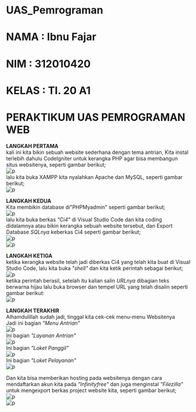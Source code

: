 # UAS_Pemrograman

# NAMA  : Ibnu Fajar
# NIM   : 312010420
# KELAS : TI. 20 A1

# PERAKTIKUM UAS PEMROGRAMAN WEB<br>

**LANGKAH PERTAMA**<br>
kali ini kita bikin sebuah website sederhana dengan tema antrian, Kita instal terlebih dahulu CodeIgniter untuk kerangka PHP agar bisa membangun situs websitenya, seperti gambar berikut;<br>
![p](gambar/codelgniter.png)<br>
lalu kita buka XAMPP kita nyalahkan Apache dan MySQL, seperti gambar berikut;<br>
![p](gambar/xampp.png)<br>

**LANGKAH KEDUA**<br>
Kita membikin database di"PHPMyadmin" seperti gambar berikut;<br>
![p](gambar/database.png)<br>
lalu kita buka berkas *"Ci4"* di Visual Studio Code dan kita coding didalamnya atau bikin kerangka sebuah website tersebut, dan Export Database *SQLnya* keberkas Ci4 seperti gambar berikut;<br>
![p](gambar/ci4.png)<br>
![p](gambar/antrianloket.png)<br>

**LANGKAH KETIGA**<br>
ketika kerangka website telah jadi diberkas Ci4 yang telah kita buat di Visual Studio Code, lalu kita buka *"shell"* dan kita ketik perintah sebagai berikut;<br>
![p](gambar/shell.png)<br>
ketika perintah berasil, setelah itu kalian salin *URLnya* dibagian teks berwarna hijau lalu buka browser dan tempel URL yang telah disalin seperti gambar berikut:<br>
![p](gambar/web1.png)<br>

**LANGKAH TERAKHIR**<br>
Alhamdulillah sudah jadi, tinggal kita cek-cek menu-menu Websitenya<br>
Jadi ini bagian *"Menu Antrian"*<br>
![p](gambar/web2.png)<br>
Ini bagian *"Layanan Antrian"*<br>
![p](gambar/web3.png)<br>
Ini bagian *"Loket Panggil"*<br>
![p](gambar/web4.png)<br>
Ini bagian *"Loket Pelayanan"*<br>
![p](gambar/web5.png)<br>

Dan kita bisa memberikan hosting pada websitenya dengan cara mendaftarkan akun kita pada *"Infinityfree"* dan juga menginstal *"Filezilla"* untuk mengexport berkas project website kita, seperti gambar berikut;<br>
![p](gambar/akhiran.png)<br>
![p](gambar/akhiran2.png)<br>


